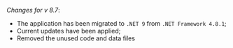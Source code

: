 _Changes for v 8.7_: 
- The application has been migrated to `.NET 9` from `.NET Framework 4.8.1`;
- Current updates have been applied;
- Removed the unused code and data files
